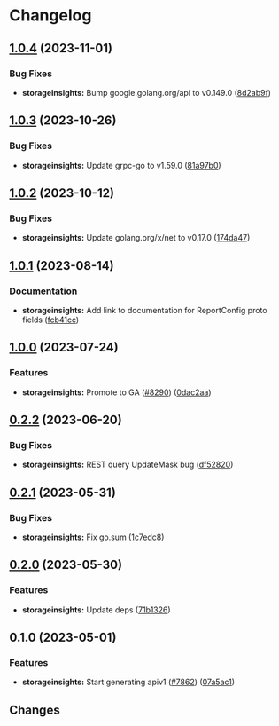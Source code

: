 # Changelog


## [1.0.4](https://github.com/googleapis/google-cloud-go/compare/storageinsights/v1.0.3...storageinsights/v1.0.4) (2023-11-01)


### Bug Fixes

* **storageinsights:** Bump google.golang.org/api to v0.149.0 ([8d2ab9f](https://github.com/googleapis/google-cloud-go/commit/8d2ab9f320a86c1c0fab90513fc05861561d0880))

## [1.0.3](https://github.com/googleapis/google-cloud-go/compare/storageinsights/v1.0.2...storageinsights/v1.0.3) (2023-10-26)


### Bug Fixes

* **storageinsights:** Update grpc-go to v1.59.0 ([81a97b0](https://github.com/googleapis/google-cloud-go/commit/81a97b06cb28b25432e4ece595c55a9857e960b7))

## [1.0.2](https://github.com/googleapis/google-cloud-go/compare/storageinsights/v1.0.1...storageinsights/v1.0.2) (2023-10-12)


### Bug Fixes

* **storageinsights:** Update golang.org/x/net to v0.17.0 ([174da47](https://github.com/googleapis/google-cloud-go/commit/174da47254fefb12921bbfc65b7829a453af6f5d))

## [1.0.1](https://github.com/googleapis/google-cloud-go/compare/storageinsights/v1.0.0...storageinsights/v1.0.1) (2023-08-14)


### Documentation

* **storageinsights:** Add link to documentation for ReportConfig proto fields ([fcb41cc](https://github.com/googleapis/google-cloud-go/commit/fcb41cc1d2435452ee78314c1b0362e3f21ae637))

## [1.0.0](https://github.com/googleapis/google-cloud-go/compare/storageinsights/v0.2.2...storageinsights/v1.0.0) (2023-07-24)


### Features

* **storageinsights:** Promote to GA ([#8290](https://github.com/googleapis/google-cloud-go/issues/8290)) ([0dac2aa](https://github.com/googleapis/google-cloud-go/commit/0dac2aa421a157e8fef3ad5a81d48830d602d81d))

## [0.2.2](https://github.com/googleapis/google-cloud-go/compare/storageinsights/v0.2.1...storageinsights/v0.2.2) (2023-06-20)


### Bug Fixes

* **storageinsights:** REST query UpdateMask bug ([df52820](https://github.com/googleapis/google-cloud-go/commit/df52820b0e7721954809a8aa8700b93c5662dc9b))

## [0.2.1](https://github.com/googleapis/google-cloud-go/compare/storageinsights/v0.2.0...storageinsights/v0.2.1) (2023-05-31)


### Bug Fixes

* **storageinsights:** Fix go.sum ([1c7edc8](https://github.com/googleapis/google-cloud-go/commit/1c7edc8f6e9e485052f04c74756987861d825def))

## [0.2.0](https://github.com/googleapis/google-cloud-go/compare/storageinsights/v0.1.0...storageinsights/v0.2.0) (2023-05-30)


### Features

* **storageinsights:** Update deps ([71b1326](https://github.com/googleapis/google-cloud-go/commit/71b1326dd650d998703d788de6d982acebe1e121))

## 0.1.0 (2023-05-01)


### Features

* **storageinsights:** Start generating apiv1 ([#7862](https://github.com/googleapis/google-cloud-go/issues/7862)) ([07a5ac1](https://github.com/googleapis/google-cloud-go/commit/07a5ac1965154b471d5a45e0c566803ea9edb15f))

## Changes
